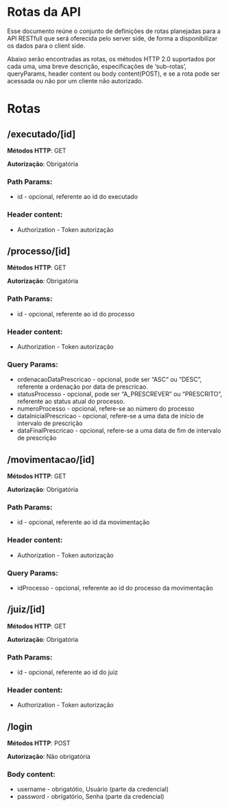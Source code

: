 # Rotas da API

Esse documento reúne o conjunto de definições de rotas planejadas para a API RESTfull que será oferecida pelo server side, de forma a disponibilizar os dados para o client side.

Abaixo serão encontradas as rotas, os métodos HTTP 2.0 suportados por cada uma, uma breve descrição, especificações de ‘sub-rotas’, queryParams, header content ou body content(POST), e se a rota pode ser acessada ou não por um cliente não autorizado.

# Rotas

## /executado/[id]

**Métodos HTTP**: GET

**Autorização**: Obrigatória

### Path Params:

- id - opcional, referente ao id do executado

### Header content:

- Authorization - Token autorização

## /processo/[id]

**Métodos HTTP**: GET

**Autorização**: Obrigatória

### Path Params:

- id - opcional, referente ao id do processo

### Header content:

- Authorization - Token autorização

### Query Params:

- ordenacaoDataPrescricao - opcional, pode ser “ASC“ ou “DESC”, referente a ordenação por data de prescricao.
- statusProcesso - opcional, pode ser “A_PRESCREVER” ou “PRESCRITO”, referente ao status atual do processo.
- numeroProcesso - opcional, refere-se ao número do processo
- dataInicialPrescricao - opcional, refere-se a uma data de início de intervalo de prescrição
- dataFinalPrescricao - opcional, refere-se a uma data de fim de intervalo de prescrição

## /movimentacao/[id]

**Métodos HTTP**: GET

**Autorização**: Obrigatória

### Path Params:

- id - opcional, referente ao id da movimentação

### Header content:

- Authorization - Token autorização

### Query Params:

- idProcesso - opcional, referente ao id do processo da movimentação

## /juiz/[id]

**Métodos HTTP**: GET

**Autorização**: Obrigatória

### Path Params:

- id - opcional, referente ao id do juiz

### Header content:

- Authorization - Token autorização

## /login

**Métodos HTTP**: POST

**Autorização**: Não obrigatória

### Body content:

- username - obrigatótio, Usuário (parte da credencial)
- password - obrigatório, Senha (parte da credencial)